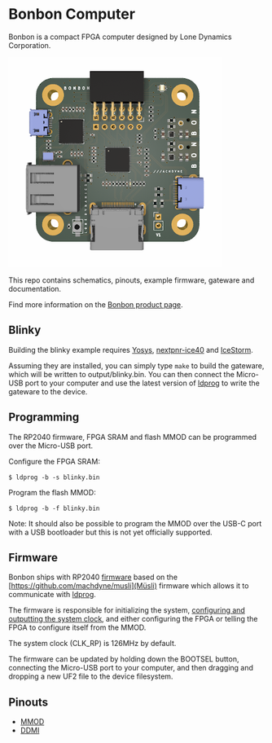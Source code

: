 # Bonbon Computer

Bonbon is a compact FPGA computer designed by Lone Dynamics Corporation.

![Bonbon Computer](https://github.com/machdyne/bonbon/blob/9f1226d44e0631d2cd9ea7e3ce0623f97f2f18ad/bonbon.png)

This repo contains schematics, pinouts, example firmware, gateware and documentation.

Find more information on the [Bonbon product page](https://machdyne.com/product/bonbon-computer/).

## Blinky 

Building the blinky example requires [Yosys](https://github.com/YosysHQ/yosys), [nextpnr-ice40](https://github.com/YosysHQ/nextpnr) and [IceStorm](https://github.com/YosysHQ/icestorm).

Assuming they are installed, you can simply type `make` to build the gateware, which will be written to output/blinky.bin. You can then connect the Micro-USB port to your computer and use the latest version of [ldprog](https://github.com/machdyne/ldprog) to write the gateware to the device.

## Programming

The RP2040 firmware, FPGA SRAM and flash MMOD can be programmed over the Micro-USB port.

Configure the FPGA SRAM:

```
$ ldprog -b -s blinky.bin
```

Program the flash MMOD:

```
$ ldprog -b -f blinky.bin
```

Note: It should also be possible to program the MMOD over the USB-C port with a USB bootloader but this is not yet officially supported.

## Firmware

Bonbon ships with RP2040 [firmware](firmware) based on the [https://github.com/machdyne/musli](Müsli) firmware which allows it to communicate with [ldprog](https://github.com/machdyne/ldprog).

The firmware is responsible for initializing the system, [configuring and outputting the system clock](https://raspberrypi.github.io/pico-sdk-doxygen/group__hardware__clocks.html#details), and either configuring the FPGA or telling the FPGA to configure itself from the MMOD.

The system clock (CLK\_RP) is 126MHz by default.

The firmware can be updated by holding down the BOOTSEL button, connecting the Micro-USB port to your computer, and then dragging and dropping a new UF2 file to the device filesystem.

## Pinouts

 * [MMOD](https://github.com/machdyne/mmod)
 * [DDMI](https://github.com/machdyne/ddmi)
